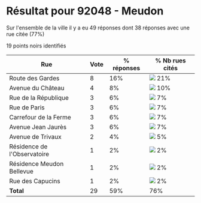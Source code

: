 # Résultat pour 92048 - Meudon

Sur l'ensemble de la ville il y a eu 49 réponses dont 38 réponses avec une rue citée (77%)

19 points noirs identifiés

| Rue | Vote | % réponses | % Nb rues cités|
|-----|------|------------|----------------|
| Route des Gardes | 8 | 16% | <img src="../../img/bar_21.gif" />&nbsp;21%|
| Avenue du Château | 4 | 8% | <img src="../../img/bar_10.gif" />&nbsp;10%|
| Rue de la République | 3 | 6% | <img src="../../img/bar_7.gif" />&nbsp;7%|
| Rue de Paris | 3 | 6% | <img src="../../img/bar_7.gif" />&nbsp;7%|
| Carrefour de la Ferme | 3 | 6% | <img src="../../img/bar_7.gif" />&nbsp;7%|
| Avenue Jean Jaurès | 3 | 6% | <img src="../../img/bar_7.gif" />&nbsp;7%|
| Avenue de Trivaux | 2 | 4% | <img src="../../img/bar_5.gif" />&nbsp;5%|
| Résidence de l'Observatoire | 1 | 2% | <img src="../../img/bar_2.gif" />&nbsp;2%|
| Résidence Meudon Bellevue | 1 | 2% | <img src="../../img/bar_2.gif" />&nbsp;2%|
| Rue des Capucins | 1 | 2% | <img src="../../img/bar_2.gif" />&nbsp;2%|
| **Total** | 29 | 59% | 76%|
